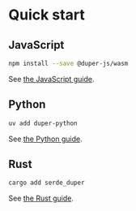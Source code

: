 # Quick start

## JavaScript

```bash
npm install --save @duper-js/wasm
```

See [the JavaScript guide](/guide-javascript).

## Python

```bash
uv add duper-python
```

See [the Python guide](/guide-python).

## Rust

```bash
cargo add serde_duper
```

See [the Rust guide](/guide-rust).
